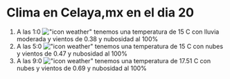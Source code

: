 # Clima en Celaya,mx en el dia 20

1. A las 1:0 !["icon weather"](http://openweathermap.org/img/w/10n.png) tenemos una temperatura de 15 C con lluvia moderada y  vientos de 0.38 y nubosidad al 100%
1. A las 5:0 !["icon weather"](http://openweathermap.org/img/w/04n.png) tenemos una temperatura de 15 C con nubes y  vientos de 0.47 y nubosidad al 100%
1. A las 9:0 !["icon weather"](http://openweathermap.org/img/w/04d.png) tenemos una temperatura de 17.51 C con nubes y  vientos de 0.69 y nubosidad al 100%
